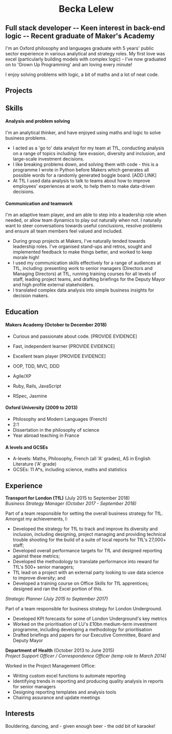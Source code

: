 <div style="text-align:center">
<h1>Becka Lelew</h1>
</div>

## Full stack developer -- Keen interest in back-end logic -- Recent graduate of Maker's Academy

I'm an Oxford philosophy and languages graduate with 5 years' public sector experience in various analytical and strategy roles. My first love was excel (particularly building models with complex logic) - I've now graduated on to 'Grown Up Programming' and am loving every minute!

I enjoy solving problems with logic, a bit of maths and a lot of neat code.

## Projects

## Skills

#### Analysis and problem solving

I'm an analytical thinker, and have enjoyed using maths and logic to solve business problems.

- I acted as a 'go to' data analyst for my team at TfL, conducting analysis on a range of topics including: fare evasion, diversity and inclusion, and large-scale investment decisions.
- I like breaking problems down, and solving them with code - this is a programme I wrote in Python before Makers which generates all possible words for a randomly generated boggle board. [ADD LINK]
- At TfL I used data analysis to talk to teams about how to improve employees' experiences at work, to help them to make data-driven decisions.

#### Communication and teamwork

I'm an adaptive team player, and am able to step into a leadership role when needed, or allow team dynamics to play out naturally when not. I naturally want to steer conversations towards useful conclusions, resolve problems and ensure all team members feel valued and included.

- During group projects at Makers, I've naturally tended towards leadership roles. I've organised stand-ups and retros, sought and implemented feedback to make things better, and worked to keep morale high!
- I used my communication skills effectively for a range of audiences at TfL, including: presenting work to senior managers (Directors and Managing Directors) at TfL, running training courses for all levels of staff, leading project teams, and drafting briefings for the Deputy Mayor and high profile external stakeholders.
- I translated complex data analysis into simple business insights for decision makers.

## Education

#### Makers Academy (October to December 2018)

- Curious and passionate about code. [PROVIDE EVIDENCE]
- Fast, independent learner [PROVIDE EVIDENCE]
- Excellent team player [PROVIDE EVIDENCE]

- OOP, TDD, MVC, DDD
- Agile/XP
- Ruby, Rails, JavaScript
- RSpec, Jasmine

#### Oxford University (2009 to 2013)

- Philosophy and Modern Languages (French)
- 2:1
- Dissertation in the philosophy of science
- Year abroad teaching in France

#### A levels and GCSEs

- A-levels: Maths, Philosophy, French (all 'A' grades), AS in English Literature ('A' grade)
- GCSEs: 11 A*s, including science, maths and statistics

## Experience

**Transport for London (TfL)** (July 2015 to September 2018)    
*Business Strategy Manager (October 2017 - September 2018)*

Part of a team responsible for setting the overall business strategy for TfL. Amongst my achievements, I:

- Developed the strategy for TfL to track and improve its diversity and inclusion, including designing, project managing and providing technical trouble shooting for the build of a suite of local reports for TfL's 27,000+ staff;
- Developed overall performance targets for TfL and designed reporting against these metrics;
- Developed the methodology to translate performance into reward for TfL's 500+ senior managers;
- TfL lead on a project with an external party looking to use data science to improve diversity; and
- Developed a training course on Office Skills for TfL apprentices; designed and ran the Excel portion of this.

 *Strategic Planner (July 2015 to September 2017)*

Part of a team responsible for business strategy for London Underground.

- Developed KPI forecasts for some of London Underground's key metrics
- Worked on the prioritisation of LU's £10bn medium-term investment programme, including developing a methodology for prioritisation
- Drafted briefings and papers for our Executive Committee, Board and Deputy Mayor

**Department of Health** (October 2013 to June 2015)   
*Project Support Officer / Correspondence Officer (temp role to March 2014)*

Worked in the Project Management Office:
- Writing custom excel functions to automate reporting
- Identifying trends in reporting and producing quality analysis in reports for senior managers
- Designing reporting templates and analysis tools
- Chairing assurance and update meetings

## Interests

 Bouldering, dancing, and - given enough beer - the odd bit of karaoke!
